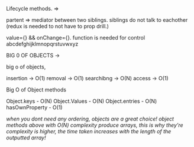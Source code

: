 Lifecycle methods. =>

partent => mediator between two siblings. siblings do not talk to eachother (redux is needed to not have to prop drill.)

value={} && onChange={}. function is needed for control
abcdefghijklmnopqrstuvwxyz

BIG 0 OF OBJECTS ->

big o of objects,

insertion -> O(1)
removal -> O(1)
searchibng -> O(N)
access -> O(1)

Big O of Object methods

Object.keys - O(N)
Object.Values - O(N)
Object.entries - O(N)
hasOwnProperty - O(1)

_when you dont need any ordering, objects are a great choice!_
_object methods above with O(N) complexity produce arrays, this is why they're complexity is higher, the time taken increases with the length of the outputted array!_

